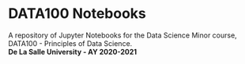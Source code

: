 # DATA100 Notebooks
A repository of Jupyter Notebooks for the Data Science Minor course, DATA100 - Principles of Data Science.<br>
<b>De La Salle University - AY 2020-2021</b>

